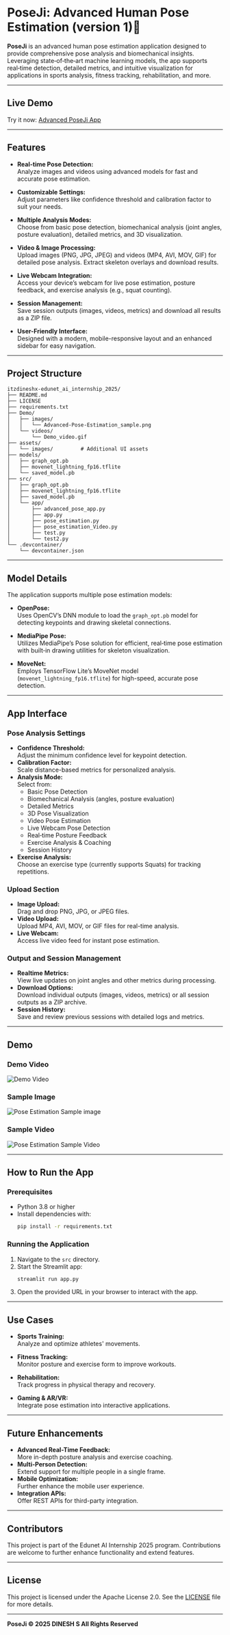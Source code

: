 # PoseJi: Advanced Human Pose Estimation (version 1)🤖

**PoseJi** is an advanced human pose estimation application designed to provide comprehensive pose analysis and biomechanical insights. Leveraging state‐of‐the‐art machine learning models, the app supports real‑time detection, detailed metrics, and intuitive visualization for applications in sports analysis, fitness tracking, rehabilitation, and more.

---

## Live Demo

Try it now: [Advanced PoseJi App](https://advanced-humanpose-estimation.streamlit.app/)

---

## Features

- **Real-time Pose Detection:**  
  Analyze images and videos using advanced models for fast and accurate pose estimation.

- **Customizable Settings:**  
  Adjust parameters like confidence threshold and calibration factor to suit your needs.

- **Multiple Analysis Modes:**  
  Choose from basic pose detection, biomechanical analysis (joint angles, posture evaluation), detailed metrics, and 3D visualization.

- **Video & Image Processing:**  
  Upload images (PNG, JPG, JPEG) and videos (MP4, AVI, MOV, GIF) for detailed pose analysis. Extract skeleton overlays and download results.

- **Live Webcam Integration:**  
  Access your device’s webcam for live pose estimation, posture feedback, and exercise analysis (e.g., squat counting).

- **Session Management:**  
  Save session outputs (images, videos, metrics) and download all results as a ZIP file.

- **User-Friendly Interface:**  
  Designed with a modern, mobile-responsive layout and an enhanced sidebar for easy navigation.

---

## Project Structure

```plaintext
itzdineshx-edunet_ai_internship_2025/
├── README.md
├── LICENSE
├── requirements.txt
├── Demo/
│   ├── images/
│   │   └── Advanced-Pose-Estimation_sample.png
│   └── videos/
│       └── Demo_video.gif
├── assets/
│   └── images/         # Additional UI assets
├── models/
│   ├── graph_opt.pb
│   ├── movenet_lightning_fp16.tflite
│   └── saved_model.pb
├── src/
│   ├── graph_opt.pb
│   ├── movenet_lightning_fp16.tflite
│   ├── saved_model.pb
│   └── app/
│       ├── advanced_pose_app.py
│       ├── app.py
│       ├── pose_estimation.py
│       ├── pose_estimation_Video.py
│       ├── test.py
│       └── test2.py
└── .devcontainer/
    └── devcontainer.json
```

---

## Model Details

The application supports multiple pose estimation models:

- **OpenPose:**  
  Uses OpenCV’s DNN module to load the `graph_opt.pb` model for detecting keypoints and drawing skeletal connections.

- **MediaPipe Pose:**  
  Utilizes MediaPipe’s Pose solution for efficient, real‑time pose estimation with built‑in drawing utilities for skeleton visualization.

- **MoveNet:**  
  Employs TensorFlow Lite’s MoveNet model (`movenet_lightning_fp16.tflite`) for high-speed, accurate pose detection.

---

## App Interface

### Pose Analysis Settings
- **Confidence Threshold:**  
  Adjust the minimum confidence level for keypoint detection.
- **Calibration Factor:**  
  Scale distance-based metrics for personalized analysis.
- **Analysis Mode:**  
  Select from:
  - Basic Pose Detection
  - Biomechanical Analysis (angles, posture evaluation)
  - Detailed Metrics
  - 3D Pose Visualization
  - Video Pose Estimation
  - Live Webcam Pose Detection
  - Real‑time Posture Feedback
  - Exercise Analysis & Coaching
  - Session History
- **Exercise Analysis:**  
  Choose an exercise type (currently supports Squats) for tracking repetitions.

### Upload Section
- **Image Upload:**  
  Drag and drop PNG, JPG, or JPEG files.
- **Video Upload:**  
  Upload MP4, AVI, MOV, or GIF files for real-time analysis.
- **Live Webcam:**  
  Access live video feed for instant pose estimation.

### Output and Session Management
- **Realtime Metrics:**  
  View live updates on joint angles and other metrics during processing.
- **Download Options:**  
  Download individual outputs (images, videos, metrics) or all session outputs as a ZIP archive.
- **Session History:**  
  Save and review previous sessions with detailed logs and metrics.

---

## Demo

### Demo Video
![Demo Video](Demo/images/Demo_video.gif)

### Sample Image
![Pose Estimation Sample image](Demo/images/Advanced-Pose-Estimation_sample.png)

### Sample Video
![Pose Estimation Sample Video](assets/images/pose-gif.gif)

---

## How to Run the App

### Prerequisites
- Python 3.8 or higher
- Install dependencies with:
  ```bash
  pip install -r requirements.txt
  ```

### Running the Application
1. Navigate to the `src` directory.
2. Start the Streamlit app:
   ```bash
   streamlit run app.py
   ```
3. Open the provided URL in your browser to interact with the app.

---

## Use Cases

- **Sports Training:**  
  Analyze and optimize athletes' movements.

- **Fitness Tracking:**  
  Monitor posture and exercise form to improve workouts.

- **Rehabilitation:**  
  Track progress in physical therapy and recovery.

- **Gaming & AR/VR:**  
  Integrate pose estimation into interactive applications.

---

## Future Enhancements

- **Advanced Real-Time Feedback:**  
  More in-depth posture analysis and exercise coaching.
- **Multi-Person Detection:**  
  Extend support for multiple people in a single frame.
- **Mobile Optimization:**  
  Further enhance the mobile user experience.
- **Integration APIs:**  
  Offer REST APIs for third-party integration.

---

## Contributors

This project is part of the Edunet AI Internship 2025 program. Contributions are welcome to further enhance functionality and extend features.

---

## License

This project is licensed under the Apache License 2.0. See the [LICENSE](LICENSE) file for more details.

---

**PoseJi © 2025 DINESH S All Rights Reserved**
